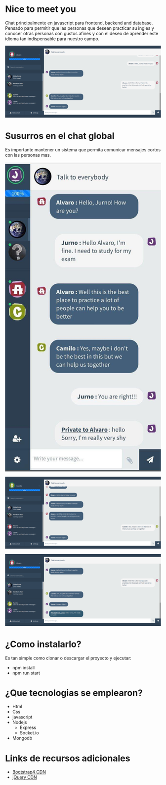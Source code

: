 # Nice to meet you
Chat principalmente en javascript para frontend, backend and database. Pensado para permitir que las personas que desean practicar su ingles y conocer otras personas con gustos afines y con el deseo de aprender este idioma tan indispensable para nuestro campo.

![](docs/Nice-to-meet-you.png)

# Susurros en el chat global
Es importante mantener un sistema que permita comunicar mensajes cortos con las personas mas.

![](docs/chatPrivado0.jpg)

![](docs/chatPrivado1.png)

![](docs/chatPrivado2.png)

# ¿Como instalarlo?
Es tan simple como clonar o descargar el proyecto y ejecutar:

- npm install
- npm run start 

# ¿Que tecnologias se emplearon?
- Html
- Css
- javascript
- Nodejs
  - Express
  - Socket.io
- Mongodb

# Links de recursos adicionales
- [Bootstrap4 CDN](http://getbootstrap.com/docs/4.0/getting-started/introduction/)
- [jQuery CDN](https://code.jquery.com/)
